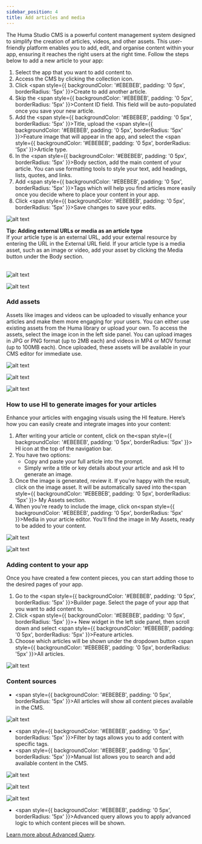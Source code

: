 ```yaml
---
sidebar_position: 4
title: Add articles and media
---
```

The Huma Studio CMS is a powerful content management system designed to simplify the creation of articles, videos, and other assets. This user-friendly platform enables you to add, edit, and organise content within your app, ensuring it reaches the right users at the right time. Follow the steps below to add a new article to your app:

1. Select the app that you want to add content to.
2. Access the CMS by clicking the collection icon.
3. Click <span style={{ backgroundColor: '#EBEBEB', padding: '0 5px', borderRadius: '5px' }}>Create</span> to add another article.
4. Skip the <span style={{ backgroundColor: '#EBEBEB', padding: '0 5px', borderRadius: '5px' }}>Content ID</span> field. This field will be auto-populated once you save your new article. 
5. Add the <span style={{ backgroundColor: '#EBEBEB', padding: '0 5px', borderRadius: '5px' }}>Title</span>, upload the <span style={{ backgroundColor: '#EBEBEB', padding: '0 5px', borderRadius: '5px' }}>Feature image</span> that will appear in the app, and select the <span style={{ backgroundColor: '#EBEBEB', padding: '0 5px', borderRadius: '5px' }}>Article type</span>. 
6. In the <span style={{ backgroundColor: '#EBEBEB', padding: '0 5px', borderRadius: '5px' }}>Body</span> section, add the main content of your article. You can use formatting tools to style your text, add headings, lists, quotes, and links. 
7. Add <span style={{ backgroundColor: '#EBEBEB', padding: '0 5px', borderRadius: '5px' }}>Tags</span> which will help you find articles more easily once you decide where to place your content in your app.
8. Click <span style={{ backgroundColor: '#EBEBEB', padding: '0 5px', borderRadius: '5px' }}>Save changes</span> to save your edits.

![alt text](<../assets/Creating content-0.png>)

<div style={{ backgroundColor: '#EFF9FA', border: 'transparent', padding: '10px', borderRadius: '5px', marginBottom: '10px' }}>
  <strong>Tip: Adding external URLs or media as an article type</strong><br/>
  <span>If your article type is an external URL, add your external resource by entering the URL in the <span style={{ backgroundColor: '#CBEBF0', padding: '0 5px', borderRadius: '5px' }}>External URL</span> field. If your article type is a media asset, such as an image or video, add your asset by clicking the <span style={{ backgroundColor: '#CBEBF0', padding: '0 5px', borderRadius: '5px' }}>Media</span> button under the Body section.</span>
</div>

<br/>

![alt text](<../assets/Creating content-p1.png>)

![alt text](<../assets/Creating content- p2.png>)
### Add assets

Assets like images and videos can be uploaded to visually enhance your articles and make them more engaging for your users. You can either use existing assets from the Huma library or upload your own. To access the assets, select the image icon in the left side panel. You can upload images in JPG or PNG format (up to 2MB each) and videos in MP4 or MOV format (up to 100MB each). Once uploaded, these assets will be available in your CMS editor for immediate use.


![alt text](<../assets/Upload media-0.png>)

![alt text](<../assets/Upload media-1.png>)

![alt text](<../assets/Upload media-2.png>)

### How to use HI to generate images for your articles

Enhance your articles with engaging visuals using the HI feature. Here’s how you can easily create and integrate images into your content:

1. After writing your article or content, click on the<span style={{ backgroundColor: '#EBEBEB', padding: '0 5px', borderRadius: '5px' }}> HI </span> icon at the top of the navigation bar.
2. You have two options:
    * Copy and paste your full article into the prompt.
    * Simply write a title or key details about your article and ask HI to generate an image.
3. Once the image is generated, review it. If you're happy with the result, click on the image asset. It will be automatically saved into the<span style={{ backgroundColor: '#EBEBEB', padding: '0 5px', borderRadius: '5px' }}> My Assets</span> section.
4. When you're ready to include the image, click on<span style={{ backgroundColor: '#EBEBEB', padding: '0 5px', borderRadius: '5px' }}>Media</span> in your article editor. You'll find the image in My Assets, ready to be added to your content.

![alt text](<../assets/Upload media-3.png>)

![alt text](<../assets/Upload media-4.png>)
### Adding content to your app
 
Once you have created a few content pieces, you can start adding those to the desired pages of your app. 

1. Go to the <span style={{ backgroundColor: '#EBEBEB', padding: '0 5px', borderRadius: '5px' }}>Builder</span> page. Select the page of your app that you want to add content to. 
2. Click <span style={{ backgroundColor: '#EBEBEB', padding: '0 5px', borderRadius: '5px' }}>+ New widget</span> in the left side panel, then scroll down and select <span style={{ backgroundColor: '#EBEBEB', padding: '0 5px', borderRadius: '5px' }}>Feature articles</span>.
3. Choose which articles will be shown under the dropdown button <span style={{ backgroundColor: '#EBEBEB', padding: '0 5px', borderRadius: '5px' }}>All articles</span>.

![alt text](<../assets/Feature articles-0.png>)


### Content sources

- <span style={{ backgroundColor: '#EBEBEB', padding: '0 5px', borderRadius: '5px' }}>All articles</span> will show all content pieces available in the CMS.

![alt text](<../assets/Feature articles-1.png>)
- <span style={{ backgroundColor: '#EBEBEB', padding: '0 5px', borderRadius: '5px' }}>Filter by tags</span> allows you to add content with specific tags.
- <span style={{ backgroundColor: '#EBEBEB', padding: '0 5px', borderRadius: '5px' }}>Manual list</span> allows you to search and add available content in the CMS. 

![alt text](<../assets/Feature articles-2.png>)

![alt text](<../assets/Feature articles-3.png>)

![alt text](<../assets/Feature articles-4.png>)

- <span style={{ backgroundColor: '#EBEBEB', padding: '0 5px', borderRadius: '5px' }}>Advanced query</span> allows you to apply advanced logic to which content pieces will be shown. 

[Learn more about Advanced Query](../advanced-queries/).

